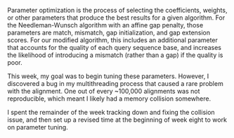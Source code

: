 Parameter optimization is the process of selecting the coefficients, weights, or other parameters that produce the best results for a given algorithm. For the Needleman-Wunsch algorithm with an affine gap penalty, those parameters are match, mismatch, gap initialization, and gap extension scores. For our modified algorithm, this includes an additional parameter that accounts for the quality of each query sequence base, and increases the likelihood of introducing a mismatch (rather than a gap) if the quality is poor. 

This week, my goal was to begin tuning these parameters. However, I discovered a bug in my multithreading process that caused a rare problem with the alignment. One out of every ~100,000 alignments was not reproducible, which meant I likely had a memory collision somewhere. 

I spent the remainder of the week tracking down and fixing the collision issue, and then set up a revised time at the beginning of week eight to work on parameter tuning. 
